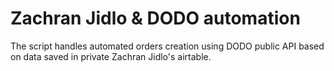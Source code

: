 # Zachran Jidlo & DODO automation
The script handles automated orders creation using DODO public API based on data saved in private Zachran Jidlo's airtable.